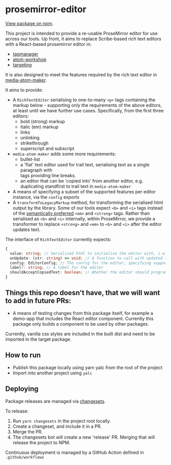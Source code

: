 # prosemirror-editor
[View package on npm](https://www.npmjs.com/package/@guardian/prosemirror-typerighter).

This project is intended to provide a re-usable ProseMirror editor for use across our tools. Up front, it aims to replace Scribe-based rich text editors with a React-based prosemirror editor in:
  - [tagmanager](https://github.com/guardian/tagmanager/blob/c751b1f0da6d61a6e7bd3c6cb43ceddcd743fd9c/public/components/utils/ReactScribe.react.js#L8)
  - [atom-workshop](https://github.com/guardian/atom-workshop/blob/811f99c5ea04d6b55cbddb5dc5c08d0165f23fa8/public/js/components/FormFields/FormFieldScribeEditor.js#L11)
  - [targeting](https://github.com/guardian/targeting/blob/main/public/components/utils/ReactScribe.js)

It is also designed to meet the features required by the rich text editor in [media-atom-maker](https://github.com/guardian/media-atom-maker/blob/3391bfd82ad27848dc9e06a08628320ce481006e/public/video-ui/src/components/FormFields/RichTextEditor.tsx#L2).

It aims to provide:
- A `RichTextEditor` serialising to one-to-many `<p>` tags containing the markup below - supporting only the requirements of the above editors, at least until we have further use cases. Specifically, from the first three editors:
  - bold (strong) markup
  - italic (em) markup
  - links
  - unlinking
  - strikethrough
  - superscript and subscript
- `media-atom-maker` adds some more requirements:
  - bullet-list
  - a 'flat' text editor used for trail text, serialising text as a single paragraph with <br> tags providing line breaks.
  - an editor that can be 'copied into' from another editor, e.g. duplicating standfirst to trail text in `media-atom-maker`
- A means of specifying a subset of the supported features per editor instance, via the `config` exports
- A `transformToLegacyMarkup` method, for transforming the serialised html output by the library. Some of our tools expect `<b>` and `<i>` tags instead of the [semantically preferred](https://developer.mozilla.org/en-US/docs/Web/HTML/Element/strong) `<em>` and `<strong>` tags. Rather than serialised as `<b>` and `<i>` internally, within ProseMirror, we provide a transformer to replace `<strong>` and `<em>` to `<b>` and `<i>` after the editor updates text.

The interface of `RichTextEditor` currently expects:
```ts
{
  value: string; // Serialised html to initialise the editor with, i.e. a previous saved value for a rich text field
  onUpdate: (str: string) => void; // A function to call with updated text on update
  config: EditorConfig; // The config for the editor, specifying supported markup, and whether the editor is multi-paragraph or 'flat'
  label?: string; // A label for the editor
  shouldAcceptCopiedText: boolean; // Whether the editor should programmatic text replacmement from another rich text field
}
```

## Things this repo doesn't have, that we will want to add in future PRs:

- A means of testing changes from this package itself, for example a demo-app that includes the React editor component. Currently this package only builds a component to be used by other packages.

Currently, vanilla css styles are included in the built dist and need to be imported in the target package.

## How to run
- Publish this package locally using yarn yalc from the root of the project
- Import into another project using `yalc`

## Deploying
Package releases are managed via [changesets](https://www.npmjs.com/package/changeset).

To release:
1. Run `yarn changesets` in the project root locally.
2. Create a changeset, and include it in a PR.
3. Merge the PR.
4. The changesets bot will create a new 'release' PR. Merging that will release the project to NPM.

Continuous deployment is managed by a GitHub Action defined in `.github/workflows`
